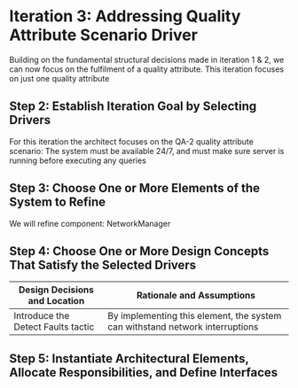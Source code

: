 # Iteration 3: Addressing  Quality Attribute Scenario Driver
Building on the fundamental structural decisions made in iteration 1 & 2, we can now focus on the fulfilment of a quality attribute. This iteration focuses on just one quality attribute

## Step 2: Establish Iteration Goal by Selecting Drivers 
For this iteration the architect focuses on the QA-2 quality attribute scenario:
The system must be available 24/7, and must make sure server is running before executing any queries

## Step 3: Choose One or More Elements of the System to Refine
We will refine component:
NetworkManager

## Step 4: Choose One or More Design Concepts That Satisfy the Selected Drivers 
| Design Decisions and Location   | Rationale and Assumptions |
| -----------                     |               ----------- |
|Introduce the Detect Faults tactic | By implementing this element, the system can withstand network interruptions|

## Step 5: Instantiate Architectural Elements, Allocate Responsibilities, and Define Interfaces
